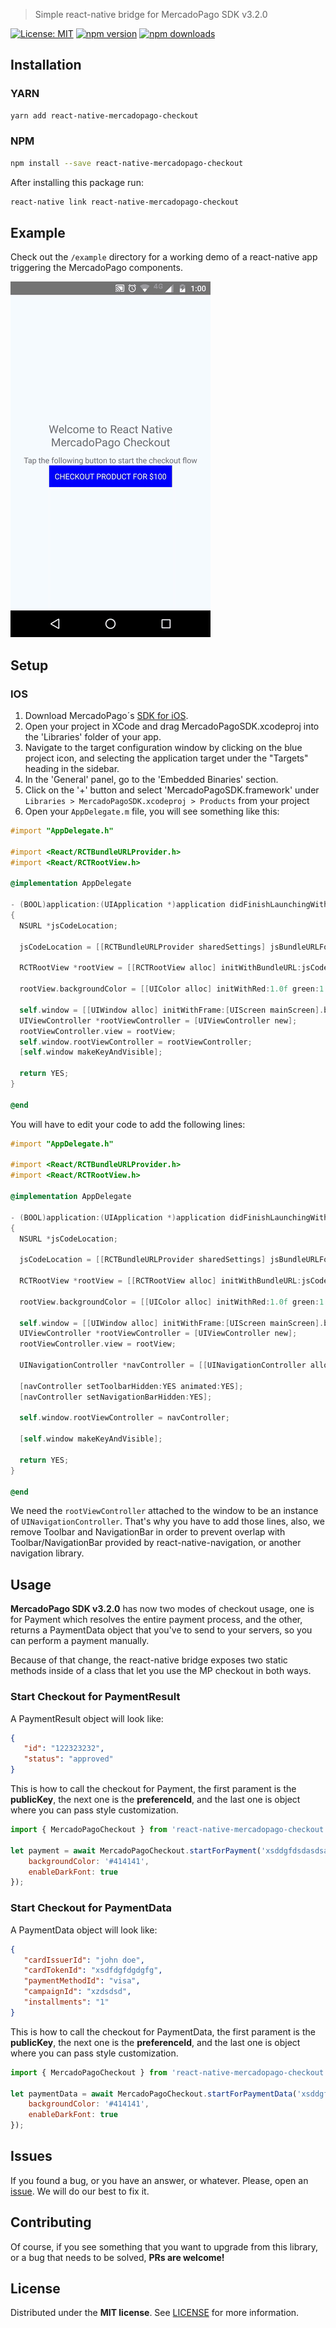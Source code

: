 > Simple react-native bridge for MercadoPago SDK v3.2.0

[![License: MIT](https://img.shields.io/badge/License-MIT-brightgreen.svg)](https://opensource.org/licenses/MIT) [![npm version](https://badge.fury.io/js/react-native-mercadopago-checkout.svg)](https://badge.fury.io/js/react-native-mercadopago-checkout) [![npm downloads](https://img.shields.io/npm/dm/react-native-mercadopago-checkout.svg)](https://www.npmjs.com/package/react-native-mercadopago-checkout) 

## Installation 

### YARN 

```bash
yarn add react-native-mercadopago-checkout
```

### NPM

```bash
npm install --save react-native-mercadopago-checkout
```

After installing this package run: 

```bash 
react-native link react-native-mercadopago-checkout
```

## Example

Check out the `/example` directory for a working demo of a react-native app triggering the MercadoPago components.

![example screencam](docs/example_screencam.gif)

## Setup 
### IOS

1. Download MercadoPago´s [SDK for iOS](https://github.com/mercadopago/px-ios).
2. Open your project in XCode and drag MercadoPagoSDK.xcodeproj into the 'Libraries' folder of your app.
3. Navigate to the target configuration window by clicking on the blue project icon, and selecting the application target under the "Targets" heading in the sidebar.
4. In the 'General' panel, go to the 'Embedded Binaries' section.
5. Click on the '+' button and select 'MercadoPagoSDK.framework' under `Libraries > MercadoPagoSDK.xcodeproj > Products` from your project
6. Open your `AppDelegate.m` file, you will see something like this: 

```objective-c
#import "AppDelegate.h"

#import <React/RCTBundleURLProvider.h>
#import <React/RCTRootView.h>

@implementation AppDelegate

- (BOOL)application:(UIApplication *)application didFinishLaunchingWithOptions:(NSDictionary *)launchOptions
{
  NSURL *jsCodeLocation;

  jsCodeLocation = [[RCTBundleURLProvider sharedSettings] jsBundleURLForBundleRoot:@"index.ios" fallbackResource:nil];

  RCTRootView *rootView = [[RCTRootView alloc] initWithBundleURL:jsCodeLocation moduleName:@"example" initialProperties:nil launchOptions:launchOptions];
  
  rootView.backgroundColor = [[UIColor alloc] initWithRed:1.0f green:1.0f blue:1.0f alpha:1];

  self.window = [[UIWindow alloc] initWithFrame:[UIScreen mainScreen].bounds];
  UIViewController *rootViewController = [UIViewController new];
  rootViewController.view = rootView;
  self.window.rootViewController = rootViewController;
  [self.window makeKeyAndVisible];
  
  return YES;
}

@end
```

You will have to edit your code to add the following lines: 

```objective-c
#import "AppDelegate.h"

#import <React/RCTBundleURLProvider.h>
#import <React/RCTRootView.h>

@implementation AppDelegate

- (BOOL)application:(UIApplication *)application didFinishLaunchingWithOptions:(NSDictionary *)launchOptions
{
  NSURL *jsCodeLocation;

  jsCodeLocation = [[RCTBundleURLProvider sharedSettings] jsBundleURLForBundleRoot:@"index.ios" fallbackResource:nil];

  RCTRootView *rootView = [[RCTRootView alloc] initWithBundleURL:jsCodeLocation moduleName:@"example" initialProperties:nil launchOptions:launchOptions];
  
  rootView.backgroundColor = [[UIColor alloc] initWithRed:1.0f green:1.0f blue:1.0f alpha:1];

  self.window = [[UIWindow alloc] initWithFrame:[UIScreen mainScreen].bounds];
  UIViewController *rootViewController = [UIViewController new];
  rootViewController.view = rootView;
  
  UINavigationController *navController = [[UINavigationController alloc] initWithRootViewController:rootViewController];
  
  [navController setToolbarHidden:YES animated:YES];
  [navController setNavigationBarHidden:YES];

  self.window.rootViewController = navController;
  
  [self.window makeKeyAndVisible];
  
  return YES;
}

@end
```

We need the `rootViewController` attached to the window to be an instance of `UINavigationController`. That's why you have to add those lines, also, we remove Toolbar and NavigationBar in order to prevent overlap with Toolbar/NavigationBar provided by react-native-navigation, or another navigation library.

## Usage

**MercadoPago SDK v3.2.0** has now two modes of checkout usage, one is for Payment which resolves the entire payment process, and the other, returns a PaymentData object that you've to send to your servers, so you can perform a payment manually. 

Because of that change, the react-native bridge exposes two static methods inside of a class that let you use the MP checkout in both ways.

### Start Checkout for PaymentResult

A PaymentResult object will look like: 

```json
{
   "id": "122323232",
   "status": "approved"
}
```

This is how to call the checkout for Payment, the first parament is the **publicKey**, the next one is the **preferenceId**, and the last one is object where you can pass style customization. 

```javascript
import { MercadoPagoCheckout } from 'react-native-mercadopago-checkout';

let payment = await MercadoPagoCheckout.startForPayment('xsddgfdsdasdsa', 'sdsdf13323', {
    backgroundColor: '#414141',
    enableDarkFont: true
});
```

### Start Checkout for PaymentData

A PaymentData object will look like: 

```json
{
   "cardIssuerId": "john doe",
   "cardTokenId": "xsdfdgfdgdgfg",
   "paymentMethodId": "visa",
   "campaignId": "xzdsdsd",
   "installments": "1"
}
```

This is how to call the checkout for PaymentData, the first parament is the **publicKey**, the next one is the **preferenceId**, and the last one is object where you can pass style customization. 

```javascript
import { MercadoPagoCheckout } from 'react-native-mercadopago-checkout';

let paymentData = await MercadoPagoCheckout.startForPaymentData('xsddgfdsdasdsa', 'sdsdf13323', {
    backgroundColor: '#414141',
    enableDarkFont: true
});
```

## Issues

If you found a bug, or you have an answer, or whatever. Please, open an [issue](https://github.com/BlackBoxVision/react-native-mercadopago-checkout/issues). We will do our best to fix it.

## Contributing

Of course, if you see something that you want to upgrade from this library, or a bug that needs to be solved, **PRs are welcome!**

## License

Distributed under the **MIT license**. See [LICENSE](https://github.com/BlackBoxVision/react-native-mercadopago-checkout/blob/master/LICENSE) for more information.
